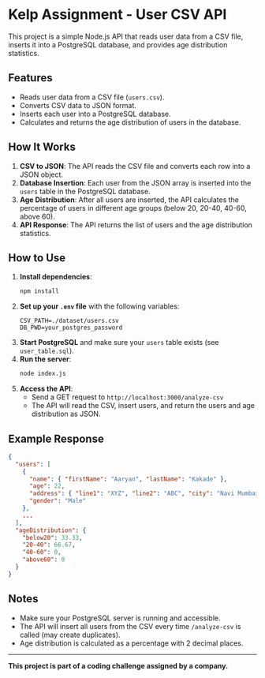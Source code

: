 # Kelp Assignment - User CSV API

This project is a simple Node.js API that reads user data from a CSV file, inserts it into a PostgreSQL database, and provides age distribution statistics.

## Features
- Reads user data from a CSV file (`users.csv`).
- Converts CSV data to JSON format.
- Inserts each user into a PostgreSQL database.
- Calculates and returns the age distribution of users in the database.

## How It Works
1. **CSV to JSON**: The API reads the CSV file and converts each row into a JSON object.
2. **Database Insertion**: Each user from the JSON array is inserted into the `users` table in the PostgreSQL database.
3. **Age Distribution**: After all users are inserted, the API calculates the percentage of users in different age groups (below 20, 20-40, 40-60, above 60).
4. **API Response**: The API returns the list of users and the age distribution statistics.

## How to Use
1. **Install dependencies**:
   ```bash
   npm install
   ```
2. **Set up your `.env` file** with the following variables:
   ```env
   CSV_PATH=./dataset/users.csv
   DB_PWD=your_postgres_password
   ```
3. **Start PostgreSQL** and make sure your `users` table exists (see `user_table.sql`).
4. **Run the server**:
   ```bash
   node index.js
   ```
5. **Access the API**:
   - Send a GET request to `http://localhost:3000/analyze-csv`
   - The API will read the CSV, insert users, and return the users and age distribution as JSON.

## Example Response
```json
{
  "users": [
    {
      "name": { "firstName": "Aaryan", "lastName": "Kakade" },
      "age": 22,
      "address": { "line1": "XYZ", "line2": "ABC", "city": "Navi Mumbai", "state": "Maharashtra" },
      "gender": "Male"
    },
    ...
  ],
  "ageDistribution": {
    "below20": 33.33,
    "20-40": 66.67,
    "40-60": 0,
    "above60": 0
  }
}
```

## Notes
- Make sure your PostgreSQL server is running and accessible.
- The API will insert all users from the CSV every time `/analyze-csv` is called (may create duplicates).
- Age distribution is calculated as a percentage with 2 decimal places.

---

**This project is part of a coding challenge assigned by a company.**